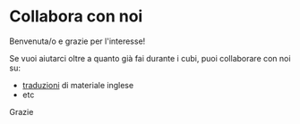 # Collabora con noi

Benvenuta/o e grazie per l'interesse!

Se vuoi aiutarci oltre a quanto già fai durante i cubi, puoi
collaborare con noi su:
- [traduzioni](https://github.com/av-italia/collabora/tree/main/traduzioni#readme) di materiale inglese
- etc

Grazie

<pre>











</pre>













